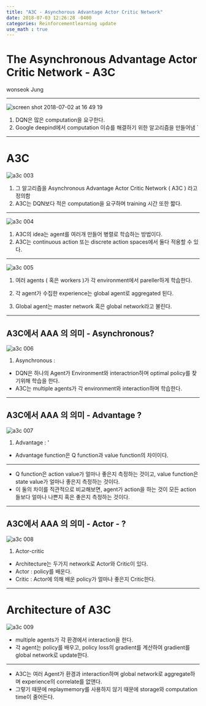 ```yaml
---
title: "A3C - Asynchorous Advantage Actor Critic Network"
date: 2018-07-03 12:26:28 -0400
categories: Reinforcementlearning update
use_math : true
---
```




# The Asynchronous Advantage Actor Critic Network - A3C 

wonseok Jung

---

![screen shot 2018-07-02 at 16 49 19](https://user-images.githubusercontent.com/11300712/42191485-f51ead46-7e17-11e8-9e45-8eb869c834ac.png)


1. DQN은 많은 computation을 요구한다. 
2. Google deepind에서 computation 이슈를 해결하기 위한 알고리즘을 만들어냄 
`
---
# A3C 

![a3c 003](https://user-images.githubusercontent.com/11300712/42199406-33a3841c-7e43-11e8-8163-544907876e83.jpeg?style=centerme)

1. 그 알고리즘을 Asynchronous Advantage Actor Critic Network ( A3C ) 라고 정의함
2. A3C는 DQN보다 적은 computation을 요구하며 training 시간 또한 짧다. 



---
![a3c 004](https://user-images.githubusercontent.com/11300712/42199407-33d1a040-7e43-11e8-9b88-dd9379d3c119.jpeg)

1. A3C의 idea는 agent를 여러개 만들어 병렬로 학습하는 방법이다. 
2. A3C는 continuous action 또는 discrete action spaces에서 둘다 적용할 수 있다. 


---

![a3c 005](https://user-images.githubusercontent.com/11300712/42199408-33fd920e-7e43-11e8-9a41-cd6a2802c476.jpeg)

1. 여러 agents ( 혹은 workers )가 각 environment에서 pareller하게 학습한다. 

2. 각 agent가 수집한 experience는 global agent로 aggregated 된다. 

3. Global agent는 master network 혹은 global network라고 불린다.

---

## A3C에서 AAA 의 의미 - Asynchronous? 
![a3c 006](https://user-images.githubusercontent.com/11300712/42199409-342a8f20-7e43-11e8-8a62-1d82ac777c01.jpeg)

1. Asynchronous : 
- DQN은  하나의 Agent가 Environment와 interactrion하며 optimal policy를 찾기위해 학습을 한다. 
- A3C는 multiple agents가 각 environment와 interaction하며 학습한다. 


---


## A3C에서 AAA 의 의미 - Advantage ?  
![a3c 007](https://user-images.githubusercontent.com/11300712/42199410-3456b8ac-7e43-11e8-9945-626390cf1235.jpeg)
1. Advantage : '

- Advantage function은 Q function과 value function의 차이이다. 

---

- Q function은 action value가 얼마나 좋은지 측정하는 것이고, value function은 state value가 얼마나 좋은지 측정하는 것이다. 
- 이 둘의 차이를 직관적으로 비교해보면, agent가 action을 하는 것이 모든 action들보다 얼마나 나쁜지 혹은 좋은지 측정하는 것이다. 


---


## A3C에서 AAA 의 의미 - Actor - ?  
![a3c 008](https://user-images.githubusercontent.com/11300712/42199411-347fa55a-7e43-11e8-9877-7fa4fb24ffbc.jpeg)
1. Actor-critic 
- Architecture는 두가지 network로 Actor와 Critic이 있다. 
- Actor : policy를 배운다. 
- Critic : Actor에 의해 배운 policy가 얼마나 좋은지 Critic한다. 

---

# Architecture of A3C 


![a3c 009](https://user-images.githubusercontent.com/11300712/42199412-34b066b8-7e43-11e8-9df0-690e1b9a99a1.jpeg)


- multiple agents가 각 환경에서 interaction을 한다. 
- 각 agent는 policy를 배우고, policy loss의 gradient를 계산하여 gradient를 global network로 update한다. 

---

- A3C는 여러 Agent가 환경과 interaction하며 global network로 aggregate하며 experience의 correlate를 없앤다. 
- 그렇기 때문에 replaymemory를 사용하지 않기 때문에 storage와 computation time이 줄어든다. 
